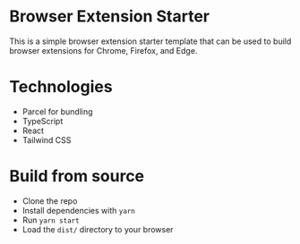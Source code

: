 # Browser Extension Starter

This is a simple browser extension starter template that can be used to build browser extensions for Chrome, Firefox, and Edge.

# Technologies

- Parcel for bundling
- TypeScript
- React
- Tailwind CSS

# Build from source

- Clone the repo
- Install dependencies with `yarn`
- Run `yarn start`
- Load the `dist/` directory to your browser
